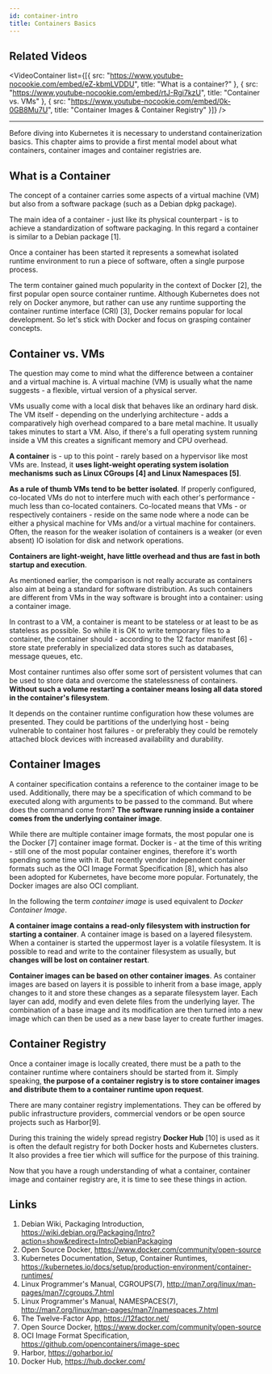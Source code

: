 ```yaml
---
id: container-intro
title: Containers Basics
---
```


## Related Videos

<VideoContainer
  list={[{
    src: "https://www.youtube-nocookie.com/embed/eZ-kbmLVDDU",
    title: "What is a container?"
  },
  {
    src: "https://www.youtube-nocookie.com/embed/rtJ-Rgi7kzU",
    title: "Container vs. VMs"
  },
  {
    src: "https://www.youtube-nocookie.com/embed/0k-0GB8Mu7U",
    title: "Container Images & Container Registry"
  }]}
/>

---

Before diving into Kubernetes it is necessary to understand containerization basics. This chapter aims to provide a first mental model about what containers, container images and container registries are.

## What is a Container

The concept of a container carries some aspects of a virtual machine (VM) but also from a software package (such as a Debian dpkg package).

The main idea of a container - just like its physical counterpart - is to achieve a standardization of software packaging. In this regard a container is similar to a Debian package [1].

Once a container has been started it represents a somewhat isolated runtime environment to run a piece of software, often a single purpose process.

The term container gained much popularity in the context of Docker [2], the first popular open source container runtime. Although Kubernetes does not rely on Docker anymore, but rather can use any runtime supporting the container runtime interface (CRI) [3], Docker remains popular for local development. So let's stick with Docker and focus on grasping container concepts.

## Container vs. VMs

The question may come to mind what the difference between a container and a virtual machine is. A virtual machine (VM) is usually what the name suggests - a flexible, virtual version of a physical server.

VMs usually come with a local disk that behaves like an ordinary hard disk. The VM itself - depending on the underlying architecture - adds a comparatively high overhead compared to a bare metal machine. It usually takes minutes to start a VM. Also, if there's a full operating system running inside a VM this creates a significant memory and CPU overhead.

**A container** is - up to this point - rarely based on a hypervisor like most VMs are. Instead, it **uses light-weight operating system isolation mechanisms such as Linux CGroups [4] and Linux Namespaces [5]**.

**As a rule of thumb VMs tend to be better isolated**. If properly configured, co-located VMs do not to interfere much with each other's performance - much less than co-located containers. Co-located means that VMs - or respectively containers - reside on the same node where a node can be either a physical machine for VMs and/or a virtual machine for containers. Often, the reason for the weaker isolation of containers is a weaker (or even absent) IO isolation for disk and network operations.

**Containers are light-weight, have little overhead and thus are fast in both startup and execution**.

As mentioned earlier, the comparison is not really accurate as containers also aim at being a standard for software distribution. As such containers are different from VMs in the way software is brought into a container: using a container image.

In contrast to a VM, a container is meant to be stateless or at least to be as stateless as possible. So while it is OK to write temporary files to a container, the container should - according to the 12 factor manifest [6] - store state preferably in specialized data stores such as databases, message queues, etc.

Most container runtimes also offer some sort of persistent volumes that can be used to store data and overcome the statelessness of containers. **Without such a volume restarting a container means losing all data stored in the container's filesystem**.

It depends on the container runtime configuration how these volumes are presented. They could be partitions of the underlying host - being vulnerable to container host failures - or preferably they could be remotely attached block devices with increased availability and durability.

## Container Images

A container specification contains a reference to the container image to be used. Additionally, there may be a specification of which command to be executed along with arguments to be passed to the command. But where does the command come from? **The software running inside a container comes from the underlying container image**.

While there are multiple container image formats, the most popular one is the Docker [7] container image format. Docker is - at the time of this writing - still one of the most popular container engines, therefore it's worth spending some time with it. But recently vendor independent container formats such as the OCI Image Format Specification [8], which has also been adopted for Kubernetes, have become more popular. Fortunately, the Docker images are also OCI compliant.

In the following the term _container image_ is used equivalent to _Docker Container Image_.

**A container image contains a read-only filesystem with instruction for starting a container**.
A container image is based on a layered filesystem. When a container is started the uppermost layer is a volatile filesystem. It is possible to read and write to the container filesystem as usually, but **changes will be lost on container restart**.

**Container images can be based on other container images**. As container images are based on layers it is possible to inherit from a base image, apply changes to it and store these changes as a separate filesystem layer. Each layer can add, modify and even delete files from the underlying layer. The combination of a base image and its modification are then turned into a new image which can then be used as a new base layer to create further images.

## Container Registry

Once a container image is locally created, there must be a path to the container runtime where containers should be started from it. Simply speaking, **the purpose of a container registry is to store container images and distribute them to a container runtime upon request**.

There are many container registry implementations. They can be offered by public infrastructure providers, commercial vendors or be open source projects such as Harbor[9].

During this training the widely spread registry **Docker Hub** [10] is used as it is often the default registry for both Docker hosts and Kubernetes clusters. It also provides a free tier which will suffice for the purpose of this training.

Now that you have a rough understanding of what a container, container image and container registry are, it is time to see these things in action.

## Links

1. Debian Wiki, Packaging Introduction, https://wiki.debian.org/Packaging/Intro?action=show&redirect=IntroDebianPackaging
2. Open Source Docker, https://www.docker.com/community/open-source
3. Kubernetes Documentation, Setup, Container Runtimes, https://kubernetes.io/docs/setup/production-environment/container-runtimes/
4. Linux Programmer's Manual, CGROUPS(7), http://man7.org/linux/man-pages/man7/cgroups.7.html
5. Linux Programmer's Manual, NAMESPACES(7), http://man7.org/linux/man-pages/man7/namespaces.7.html
6. The Twelve-Factor App, https://12factor.net/
7. Open Source Docker, https://www.docker.com/community/open-source
8. OCI Image Format Specification, https://github.com/opencontainers/image-spec
9. Harbor, https://goharbor.io/
10. Docker Hub, https://hub.docker.com/
